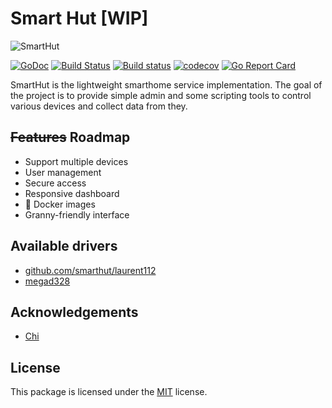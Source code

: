 # Smart Hut [WIP]

![SmartHut](docs/smarthut.png)

[![GoDoc](https://godoc.org/github.com/smarthut/smarthut?status.svg)](https://godoc.org/github.com/smarthut/smarthut)
[![Build Status](https://travis-ci.org/smarthut/smarthut.svg?branch=master)](https://travis-ci.org/smarthut/smarthut)
[![Build status](https://ci.appveyor.com/api/projects/status/1lxy34tblt2y4ax8?svg=true)](https://ci.appveyor.com/project/leonidboykov/smarthut)
[![codecov](https://codecov.io/gh/smarthut/smarthut/branch/master/graph/badge.svg)](https://codecov.io/gh/smarthut/smarthut)
[![Go Report Card](https://goreportcard.com/badge/github.com/smarthut/smarthut)](https://goreportcard.com/report/github.com/smarthut/smarthut)

SmartHut is the lightweight smarthome service implementation. The goal of the
project is to provide simple admin and some scripting tools to control various
devices and collect data from they.

## ~~Features~~ Roadmap

* Support multiple devices
* User management
* Secure access
* Responsive dashboard
* :whale: Docker images
* Granny-friendly interface

## Available drivers

* [github.com/smarthut/laurent112](https://github.com/smarthut/laurent112)
* [megad328](device/megad328)

## Acknowledgements

* [Chi](https://github.com/go-chi/chi)

## License

This package is licensed under the [MIT](LICENSE) license.
